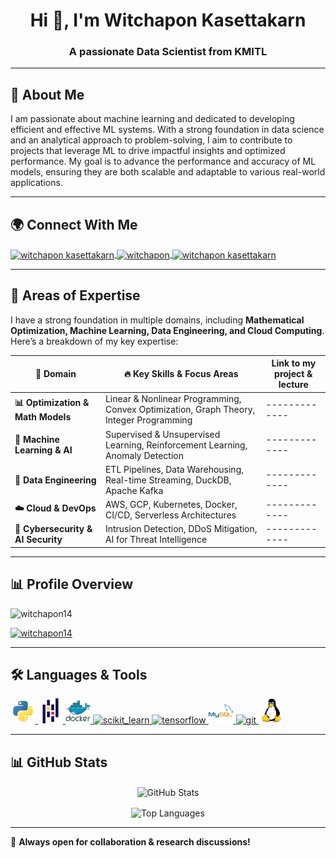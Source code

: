 <h1 align="center">Hi 👋, I'm Witchapon Kasettakarn</h1>
<h3 align="center">A passionate Data Scientist from KMITL</h3>

---

## 🚀 About Me  
<p>
  I am passionate about machine learning and dedicated to developing efficient and effective ML systems. With a strong foundation in data science and an analytical approach to problem-solving, I aim to contribute to projects that leverage ML to drive impactful insights and optimized performance. My goal is to advance the performance and accuracy of ML models, ensuring they are both scalable and adaptable to various real-world applications.
</p>

---

## 🌍 Connect With Me  
<p align="left">
  <a href="https://linkedin.com/in/witchapon kasettakarn" target="blank">
    <img align="center" src="https://raw.githubusercontent.com/rahuldkjain/github-profile-readme-generator/master/src/images/icons/Social/linked-in-alt.svg" alt="witchapon kasettakarn" height="30" width="40" />
  </a>
  <a href="https://kaggle.com/witchapon" target="blank">
    <img align="center" src="https://raw.githubusercontent.com/rahuldkjain/github-profile-readme-generator/master/src/images/icons/Social/kaggle.svg" alt="witchapon" height="30" width="40" />
  </a>
  <a href="https://fb.com/witchapon kasettakarn" target="blank">
    <img align="center" src="https://raw.githubusercontent.com/rahuldkjain/github-profile-readme-generator/master/src/images/icons/Social/facebook.svg" alt="witchapon kasettakarn" height="30" width="40" />
  </a>
</p>

---

## 📌 Areas of Expertise  
I have a strong foundation in multiple domains, including **Mathematical Optimization, Machine Learning, Data Engineering, and Cloud Computing**. Here’s a breakdown of my key expertise:  

| 🚀 **Domain**         | 🔥 **Key Skills & Focus Areas**  | Link to my project & lecture|
|----------------------|--------------------------------|-------------|
| **📊 Optimization & Math Models** | Linear & Nonlinear Programming, Convex Optimization, Graph Theory, Integer Programming |-------------|
| **🤖 Machine Learning & AI** | Supervised & Unsupervised Learning, Reinforcement Learning, Anomaly Detection |-------------|
| **💾 Data Engineering** | ETL Pipelines, Data Warehousing, Real-time Streaming, DuckDB, Apache Kafka |-------------|
| **☁️ Cloud & DevOps** | AWS, GCP, Kubernetes, Docker, CI/CD, Serverless Architectures |-------------|
| **🔐 Cybersecurity & AI Security** | Intrusion Detection, DDoS Mitigation, AI for Threat Intelligence |-------------|

---
## 📊 Profile Overview  
<p align="left"> 
  <img src="https://komarev.com/ghpvc/?username=witchapon14&label=Profile%20views&color=0e75b6&style=flat" alt="witchapon14" />
</p>
<p align="left">
  <a href="https://github.com/ryo-ma/github-profile-trophy">
    <img src="https://github-profile-trophy.vercel.app/?username=witchapon14" alt="witchapon14" />
  </a>
</p>

---

## 🛠️ Languages & Tools  
<p align="left">  
  <a href="https://www.python.org" target="_blank" rel="noreferrer">
    <img src="https://raw.githubusercontent.com/devicons/devicon/master/icons/python/python-original.svg" alt="python" width="40" height="40"/>
  </a>  
  <a href="https://pandas.pydata.org/" target="_blank" rel="noreferrer">
    <img src="https://raw.githubusercontent.com/devicons/devicon/2ae2a900d2f041da66e950e4d48052658d850630/icons/pandas/pandas-original.svg" alt="pandas" width="40" height="40"/>
  </a>  
  <a href="https://www.docker.com/" target="_blank" rel="noreferrer">
    <img src="https://raw.githubusercontent.com/devicons/devicon/master/icons/docker/docker-original-wordmark.svg" alt="docker" width="40" height="40"/>
  </a>  
  <a href="https://scikit-learn.org/" target="_blank" rel="noreferrer">
    <img src="https://upload.wikimedia.org/wikipedia/commons/0/05/Scikit_learn_logo_small.svg" alt="scikit_learn" width="40" height="40"/>
  </a>  
  <a href="https://www.tensorflow.org" target="_blank" rel="noreferrer">
    <img src="https://www.vectorlogo.zone/logos/tensorflow/tensorflow-icon.svg" alt="tensorflow" width="40" height="40"/>
  </a>  
  <a href="https://www.mysql.com/" target="_blank" rel="noreferrer">
    <img src="https://raw.githubusercontent.com/devicons/devicon/master/icons/mysql/mysql-original-wordmark.svg" alt="mysql" width="40" height="40"/>
  </a>  
  <a href="https://git-scm.com/" target="_blank" rel="noreferrer">
    <img src="https://www.vectorlogo.zone/logos/git-scm/git-scm-icon.svg" alt="git" width="40" height="40"/>
  </a>  
  <a href="https://www.linux.org/" target="_blank" rel="noreferrer">
    <img src="https://raw.githubusercontent.com/devicons/devicon/master/icons/linux/linux-original.svg" alt="linux" width="40" height="40"/>
  </a>  
</p>

---

## 📊 GitHub Stats  
<p align="center">
  <img align="center" src="https://github-readme-stats.vercel.app/api?username=witchapon14&show_icons=true&theme=radical" alt="GitHub Stats" />
</p>
<p align="center">
  <img align="center" src="https://github-readme-stats.vercel.app/api/top-langs?username=witchapon14&show_icons=true&locale=en&layout=compact" alt="Top Languages" />
</p>

---

🚀 **Always open for collaboration & research discussions!**
